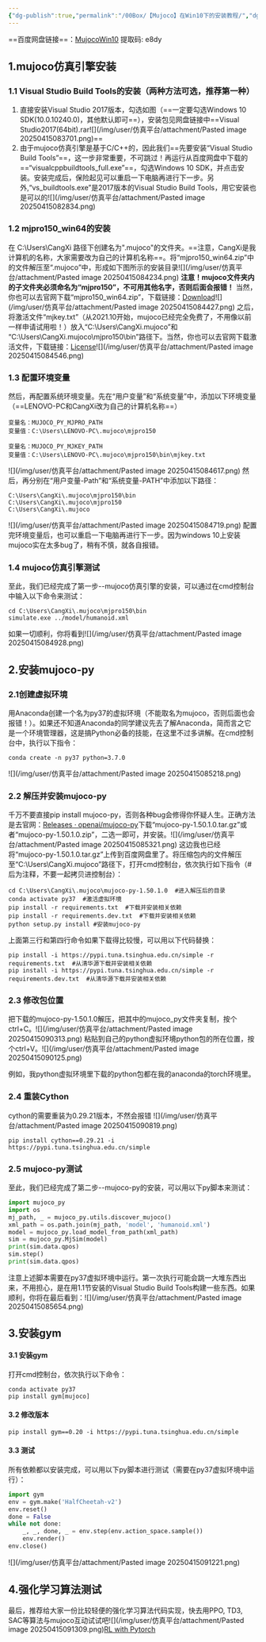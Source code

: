 ```yaml
---
{"dg-publish":true,"permalink":"/00Box/【Mujoco】在Win10下的安装教程/","dgPassFrontmatter":true}
---
```


==百度网盘链接==：[MujocoWin10]( https://pan.baidu.com/s/1Pab_yRVsZuQs-TFiMXKbkg?pwd=e8dy )
提取码: e8dy 
## 1.mujoco仿真引擎安装

### 1.1 Visual Studio Build Tools的安装（两种方法可选，推荐第一种）
1. 直接安装Visual Studio 2017版本，勾选如图（==一定要勾选Windows 10 SDK(10.0.10240.0)，其他默认即可==），安装包见网盘链接中==Visual Studio2017(64bit).rar![](/img/user/仿真平台/attachment/Pasted image 20250415083701.png)==
2. 由于mujoco仿真引擎是基于C/C++的，因此我们==先要安装“Visual Studio Build Tools”==，这一步非常重要，不可跳过！再运行从百度网盘中下载的==“visualcppbuildtools_full.exe”==，勾选Windows 10 SDK，并点击安装。安装完成后，保险起见可以重启一下电脑再进行下一步。另外,“vs_buildtools.exe”是2017版本的Visual Studio Build Tools，用它安装也是可以的![](/img/user/仿真平台/attachment/Pasted image 20250415082834.png)
### 1.2 mjpro150_win64的安装

在 C:\Users\CangXi 路径下创建名为".mujoco"的文件夹。==注意，CangXi是我计算机的名称，大家需要改为自己的计算机名称==。将“mjpro150_win64.zip”中的文件解压至“.mujoco”中，形成如下图所示的安装目录![](/img/user/仿真平台/attachment/Pasted image 20250415084234.png)
**注意！mujoco文件夹内的子文件夹必须命名为“mjpro150”，不可用其他名字，否则后面会报错！**
当然，你也可以去官网下载“mjpro150_win64.zip”，下载链接：[Download](https://www.roboti.us/download.html)![](/img/user/仿真平台/attachment/Pasted image 20250415084427.png)
之后，将激活文件“mjkey.txt”（从2021.10开始，mujoco已经完全免费了，不用像以前一样申请试用啦！）放入“C:\Users\CangXi\.mujoco”和 “C:\Users\CangXi\.mujoco\mjpro150\bin”路径下。当然，你也可以去官网下载激活文件，下载链接：[License](https://www.roboti.us/license.html)![](/img/user/仿真平台/attachment/Pasted image 20250415084546.png)
### 1.3 配置环境变量

然后，再配置系统环境变量。先在“用户变量”和“系统变量”中，添加以下环境变量（==LENOVO-PC和CangXi改为自己的计算机名称==）

```text
变量名：MUJOCO_PY_MJPRO_PATH
变量值：C:\Users\LENOVO-PC\.mujoco\mjpro150

变量名：MUJOCO_PY_MJKEY_PATH
变量值：C:\Users\LENOVO-PC\.mujoco\mjpro150\bin\mjkey.txt
```
![](/img/user/仿真平台/attachment/Pasted image 20250415084617.png)
然后，再分别在“用户变量-Path”和“系统变量-PATH”中添加以下路径：

```text
C:\Users\CangXi\.mujoco\mjpro150\bin
C:\Users\CangXi\.mujoco\mjpro150
C:\Users\CangXi\.mujoco
```
![](/img/user/仿真平台/attachment/Pasted image 20250415084719.png)
配置完环境变量后，也可以重启一下电脑再进行下一步。因为windows 10上安装mujoco实在太多bug了，稍有不慎，就各自报错。
### 1.4 mujoco仿真引擎测试

至此，我们已经完成了第一步--mujoco仿真引擎的安装，可以通过在cmd控制台中输入以下命令来测试：

```text
cd C:\Users\CangXi\.mujoco\mjpro150\bin
simulate.exe ../model/humanoid.xml
```

如果一切顺利，你将看到![](/img/user/仿真平台/attachment/Pasted image 20250415084928.png)
## 2.安装mujoco-py

### 2.1创建虚拟环境

用Anaconda创建一个名为py37的虚拟环境（不能取名为mujoco，否则后面也会报错！）。如果还不知道Anaconda的同学建议先去了解Anaconda，简而言之它是一个环境管理器，这是搞Python必备的技能，在这里不过多讲解。在cmd控制台中，执行以下指令：

```text
conda create -n py37 python=3.7.0
```
![](/img/user/仿真平台/attachment/Pasted image 20250415085218.png)
### 2.2 解压并安装mujoco-py

千万不要直接pip install mujoco-py，否则各种bug会修得你怀疑人生。正确方法是去官网：[Releases · openai/mujoco-py](https://github.com/openai/mujoco-py/releases)下载“mujoco-py-1.50.1.0.tar.gz”或者“mujoco-py-1.50.1.0.zip”，二选一即可，并安装。![](/img/user/仿真平台/attachment/Pasted image 20250415085321.png)
这边我也已经将“mujoco-py-1.50.1.0.tar.gz”上传到百度网盘里了。将压缩包内的文件解压至“C:\Users\CangXi\.mujoco”路径下，打开cmd控制台，依次执行如下指令（# 后为注释，不要一起拷贝进控制台）：
```text
cd C:\Users\CangXi\.mujoco\mujoco-py-1.50.1.0  #进入解压后的目录
conda activate py37  #激活虚拟环境
pip install -r requirements.txt  #下载并安装相关依赖
pip install -r requirements.dev.txt  #下载并安装相关依赖
python setup.py install #安装mujoco-py
```
上面第三行和第四行命令如果下载得比较慢，可以用以下代码替换：
```text
pip install -i https://pypi.tuna.tsinghua.edu.cn/simple -r requirements.txt  #从清华源下载并安装相关依赖
pip install -i https://pypi.tuna.tsinghua.edu.cn/simple -r requirements.dev.txt  #从清华源下载并安装相关依赖
```
### 2.3 修改包位置
把下载的mujoco-py-1.50.1.0解压，把其中的mujoco_py文件夹复制，按个ctrl+C。![](/img/user/仿真平台/attachment/Pasted image 20250415090313.png)
粘贴到自己的python虚拟环境python包的所在位置，按个ctrl+V。![](/img/user/仿真平台/attachment/Pasted image 20250415090125.png)

例如，我python虚拟环境里下载的python包都在我的anaconda的torch环境里。
### 2.4 重装Cython
cython的需要重装为0.29.21版本，不然会报错  ![](/img/user/仿真平台/attachment/Pasted image 20250415090819.png)
```
pip install cython==0.29.21 -i https://pypi.tuna.tsinghua.edu.cn/simple
```
### 2.5 mujoco-py测试

至此，我们已经完成了第二步--mujoco-py的安装，可以用以下py脚本来测试：

```python
import mujoco_py
import os
mj_path, _ = mujoco_py.utils.discover_mujoco()
xml_path = os.path.join(mj_path, 'model', 'humanoid.xml')
model = mujoco_py.load_model_from_path(xml_path)
sim = mujoco_py.MjSim(model)
print(sim.data.qpos)
sim.step()
print(sim.data.qpos)
```

注意上述脚本需要在py37虚拟环境中运行。第一次执行可能会跳一大堆东西出来，不用担心，是在用1.1节安装的Visual Studio Build Tools构建一些东西。如果顺利，你将在最后看到：![](/img/user/仿真平台/attachment/Pasted image 20250415085654.png)
## 3.安装gym

#### 3.1 安装gym 
打开cmd控制台，依次执行以下命令：

```text
conda activate py37
pip install gym[mujoco]
```
#### 3.2 修改版本
```
pip install gym==0.20 -i https://pypi.tuna.tsinghua.edu.cn/simple
```
#### 3.3 测试
所有依赖都以安装完成，可以用以下py脚本进行测试（需要在py37虚拟环境中运行）：

```python
import gym
env = gym.make('HalfCheetah-v2')
env.reset()
done = False
while not done:
    _, _, done, _ = env.step(env.action_space.sample())
    env.render()
env.close()
```
![](/img/user/仿真平台/attachment/Pasted image 20250415091221.png)
## 4.强化学习算法测试

最后，推荐给大家一份比较轻便的强化学习算法代码实现，快去用PPO, TD3, SAC等算法与mujoco互动试试吧![](/img/user/仿真平台/attachment/Pasted image 20250415091309.png)[RL with Pytorch](https://github.com/XinJingHao/RL-Algorithms-by-Pytorch)

